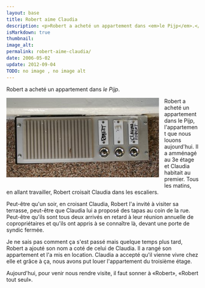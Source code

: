 ```yaml
---
layout: base
title: Robert aime Claudia
description: <p>Robert a acheté un appartement dans <em>le Pijp</em>.</p>
isMarkdown: true
thumbnail: 
image_alt: 
permalink: robert-aime-claudia/
date: 2006-05-02
update: 2012-09-04
TODO: no image , no image alt 
---
```


<p>Robert a acheté un appartement dans <em>le Pijp</em>.</p>

<p><img src="/public/images/photos/2006-05/robert-claudia.jpg" alt="sonnettes Robert et Claudia" style="float:left; margin: 0 1em 1em 0;" />
Robert a acheté un appartement dans le Pijp, l'appartement que nous louons aujourd'hui. Il a amménagé au 3e étage et Claudia habitait au premier. Tous les matins, en allant travailler, Robert croisait Claudia dans les escaliers.</p>
<p>Peut-être qu'un soir, en croisant Claudia, Robert l'a invité à visiter sa terrasse, peut-être que Claudia lui a proposé des tapas au coin de la rue. Peut-être qu'ils sont tous deux arrivés en retard à leur réunion annuelle de copropriétaires et qu'ils ont appris à se connaître là, devant une porte de syndic fermée.</p>
<p>Je ne sais pas comment ça s'est passé mais quelque temps plus tard, Robert a ajouté son nom a coté de celui de Claudia. Il a rangé son appartement et l'a mis en location. Claudia a accepté qu'il vienne vivre chez elle et grâce à ça, nous avons put louer l'appartement du troisième étage.</p>
<p>Aujourd'hui, pour venir nous rendre visite, il faut sonner à «Robert», «Robert tout seul».</p>